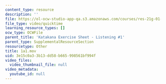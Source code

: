 ```yaml
---
content_type: resource
description: ''
file: https://ol-ocw-studio-app-qa.s3.amazonaws.com/courses/res-21g-01-kana-spring-2010/3e15c0a33b13dd58b665998561bf994f_1a1.mov
file_type: video/quicktime
learning_resource_types: []
ocw_type: OCWFile
parent_title: 'Katakana Exercise Sheet - Listening #1'
parent_type: SupplementalResourceSection
resourcetype: Other
title: 1a1.mov
uid: 3e15c0a3-3b13-dd58-b665-998561bf994f
video_files:
  video_thumbnail_file: null
video_metadata:
  youtube_id: null
---
```

